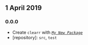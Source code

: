 ## 1 April 2019

### 0.0.0

- Create `clearr` with _[`My New Package`](https://mnpjs.org)_
- [repository]: `src`, `test`